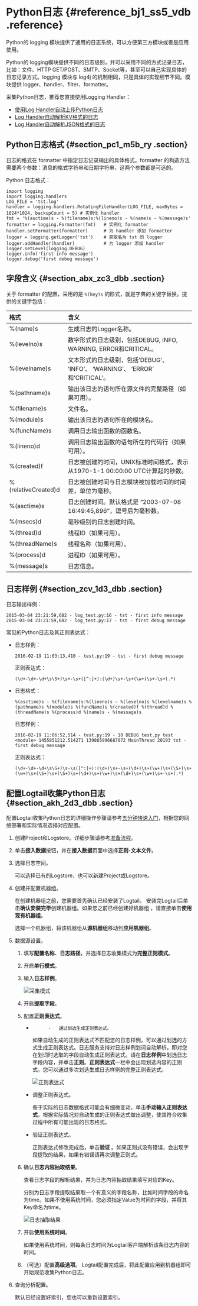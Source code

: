 # Python日志 {#reference_bj1_ss5_vdb .reference}

Python的 logging 模块提供了通用的日志系统，可以方便第三方模块或者是应用使用。

Python的 logging模块提供不同的日志级别，并可以采用不同的方式记录日志，比如：文件、HTTP GET/POST、SMTP、Socket等，甚至可以自己实现具体的日志记录方式。logging 模块与 log4j 的机制相同，只是具体的实现细节不同。模块提供 logger、handler、filter、formatter。

采集Python日志，推荐您直接使用Logging Handler：

-   [使用Log Handler自动上传Python日志](https://aliyun-log-python-sdk.readthedocs.io/tutorials/tutorial_logging_handler.html)
-   [Log Handler自动解析KV格式的日志](https://aliyun-log-python-sdk.readthedocs.io/tutorials/tutorial_logging_handler_kv.html)
-   [Log Handler自动解析JSON格式的日志](https://aliyun-log-python-sdk.readthedocs.io/tutorials/tutorial_logging_handler_json.html)

## Python日志格式 {#section_pc1_m5b_ry .section}

日志的格式在 formatter 中指定日志记录输出的具体格式。formatter 的构造方法需要两个参数：消息的格式字符串和日期字符串，这两个参数都是可选的。

Python 日志格式：

``` {#codeblock_e1r_t3o_5tn}
import logging  
import logging.handlers  
LOG_FILE = 'tst.log'  
handler = logging.handlers.RotatingFileHandler(LOG_FILE, maxBytes = 1024*1024, backupCount = 5) # 实例化 handler   
fmt = '%(asctime)s - %(filename)s:%(lineno)s - %(name)s - %(message)s'  
formatter = logging.Formatter(fmt)   # 实例化 formatter  
handler.setFormatter(formatter)      # 为 handler 添加 formatter  
logger = logging.getLogger('tst')    # 获取名为 tst 的 logger  
logger.addHandler(handler)           # 为 logger 添加 handler  
logger.setLevel(logging.DEBUG)  
logger.info('first info message')  
logger.debug('first debug message')
```

## 字段含义 {#section_abx_zc3_dbb .section}

关于 formatter 的配置，采用的是 `%(key)s` 的形式，就是字典的关键字替换。提供的关键字包括：

|格式|含义|
|:-|:-|
|%\(name\)s|生成日志的Logger名称。|
|%\(levelno\)s|数字形式的日志级别，包括DEBUG, INFO, WARNING, ERROR和CRITICAL。|
|%\(levelname\)s|文本形式的日志级别，包括’DEBUG’、 ‘INFO’、 ‘WARNING’、 ‘ERROR’ 和’CRITICAL’。|
|%\(pathname\)s|输出该日志的语句所在源文件的完整路径（如果可用）。|
|%\(filename\)s|文件名。|
|%\(module\)s|输出该日志的语句所在的模块名。|
|%\(funcName\)s|调用日志输出函数的函数名。|
|%\(lineno\)d|调用日志输出函数的语句所在的代码行（如果可用）。|
|%\(created\)f|日志被创建的时间，UNIX标准时间格式，表示从1970-1-1 00:00:00 UTC计算起的秒数。|
|%\(relativeCreated\)d|日志被创建时间与日志模块被加载时间的时间差，单位为毫秒。|
|%\(asctime\)s|日志创建时间。默认格式是 “2003-07-08 16:49:45,896”，逗号后为毫秒数。|
|%\(msecs\)d|毫秒级别的日志创建时间。|
|%\(thread\)d|线程ID（如果可用）。|
|%\(threadName\)s|线程名称（如果可用）。|
|%\(process\)d|进程ID（如果可用）。|
|%\(message\)s|日志信息。|

## 日志样例 {#section_zcv_1d3_dbb .section}

日志输出样例：

``` {#codeblock_nz6_8le_dcy}
2015-03-04 23:21:59,682 - log_test.py:16 - tst - first info message   
2015-03-04 23:21:59,682 - log_test.py:17 - tst - first debug message
```

常见的Python日志及其正则表达式：

-   日志样例：

    ``` {#codeblock_7eg_1g8_9ox}
    2016-02-19 11:03:13,410 - test.py:19 - tst - first debug message
    ```

    正则表达式：

    ``` {#codeblock_yp2_03z_q6g}
    (\d+-\d+-\d+\s\S+)\s+-\s+([^:]+):(\d+)\s+-\s+(\w+)\s+-\s+(.*)
    ```

-   日志格式：

    ``` {#codeblock_w3s_59q_s93}
    %(asctime)s - %(filename)s:%(lineno)s - %(levelno)s %(levelname)s %(pathname)s %(module)s %(funcName)s %(created)f %(thread)d %(threadName)s %(process)d %(name)s - %(message)s
    ```

    日志样例：

    ``` {#codeblock_yaj_v5j_7ro}
    2016-02-19 11:06:52,514 - test.py:19 - 10 DEBUG test.py test <module> 1455851212.514271 139865996687072 MainThread 20193 tst - first debug message
    ```

    正则表达式：

    ``` {#codeblock_hgn_94r_iwt}
    (\d+-\d+-\d+\s\S+)\s-\s([^:]+):(\d+)\s+-\s+(\d+)\s+(\w+)\s+(\S+)\s+(\w+)\s+(\S+)\s+(\S+)\s+(\d+)\s+(\w+)\s+(\d+)\s+(\w+)\s+-\s+(.*)
    ```


## 配置Logtail收集Python日志 {#section_akh_2d3_dbb .section}

配置Logtail收集Python日志的详细操作步骤请参考[五分钟快速入门](../../../../cn.zh-CN/快速入门/五分钟快速入门.md)，根据您的网络部署和实际情况选择对应配置。

1.  创建Project和Logstore。详细步骤请参考[准备流程](cn.zh-CN/用户指南/准备工作/准备流程.md)。
2.  单击**接入数据**按钮，并在**接入数据**页面中选择**正则-文本文件**。
3.  选择日志空间。

    可以选择已有的Logstore，也可以新建Project或Logstore。

4.  创建并配置机器组。

    在创建机器组之前，您需要首先确认已经安装了Logtail。 安装完Logtail后单击**确认安装完毕**创建机器组。如果您之前已经创建好机器组 ，请直接单击**使用现有机器组**。

    选择一个机器组，将该机器组从**源机器组**移动到**应用机器组**。

5.  数据源设置。

    1.  填写**配置名称**、**日志路径**，并选择日志收集模式为**完整正则模式**。
    2.  开启**单行模式**。
    3.  输入**日志样例**。

        ![采集模式](http://static-aliyun-doc.oss-cn-hangzhou.aliyuncs.com/assets/img/13042/15644802999834_zh-CN.png)

    4.  开启**提取字段**。
    5.  配置**正则表达式**。
        -           -   通过划选生成正则表达式。

            如果自动生成的正则表达式不匹配您的日志样例，可以通过划选的方式生成正则表达式。日志服务支持对日志样例划词自动解析，即对您在划词时选取的字段自动生成正则表达式。请在**日志样例**中划选日志字段内容，并单击**正则**。**正则表达式**一栏中会出现划选内容的正则式。您可以通过多次划选生成日志样例的完整正则表达式。

            ![正则表达式](http://static-aliyun-doc.oss-cn-hangzhou.aliyuncs.com/assets/img/13042/15644803009838_zh-CN.png)

        -   调整正则表达式。

            鉴于实际的日志数据格式可能会有细微变动，单击**手动输入正则表达式**，根据实际情况对自动生成的正则表达式做出调整，使其符合收集过程中所有可能出现的日志格式。

        -   验证正则表达式。

            正则表达式修改完成后，单击**验证** 。如果正则式没有错误，会出现字段提取的结果，如果有错误请再次调整正则式。

    6.  确认**日志内容抽取结果**。

        查看日志字段的解析结果，并为日志内容抽取结果填写对应的Key。

        分别为日志字段提取结果取一个有意义的字段名称，比如时间字段的命名为time。如果不使用系统时间，您必须指定Value为时间的字段，并将其Key命名为time。

        ![日志抽取结果](http://static-aliyun-doc.oss-cn-hangzhou.aliyuncs.com/assets/img/13042/15644803009845_zh-CN.png)

    7.  开启**使用系统时间**。

        如果使用系统时间，则每条日志时间为Logtail客户端解析该条日志内容的时间。

    8.  （可选）配置**高级选项**。
    Logtail配置完成后，将此配置应用到机器组即可开始规范收集Python日志。

6.  查询分析配置。

    默认已经设置好索引，您也可以重新设置索引。


